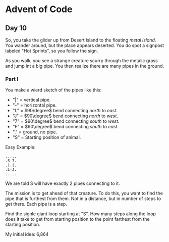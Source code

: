 # Advent of Code

## Day 10

So, you take the glider up from Desert Island to the floating _metal island_. You wander around, but the place appears deserted. You do spot a signpost labeled "Hot Sprints", so you follow the sign.

As you walk, you see a strange creature scurry through the metalic grass and jump int a big pipe. You then realize there are many pipes in the ground.

### Part I

You make a wierd sketch of the pipes like this:
+ "|" = vertical pipe.
+ "-" = horizontal pipe.
+ "L" = $90\degree$ bend connecting _north_ to _east_.
+ "J" = $90\degree$ bend connecting _north_ to _west_.
+ "7" = $90\degree$ bend connecting _south_ to _west_.
+ "F" = $90\degree$ bend connecting _south_ to _east_.
+ "." = ground, no pipe.
+ "S" = Starting position of animal.

Easy Example:

```
.....
.S-7.
.|.|.
.L-J.
.....
```

We are told S will have exactly 2 pipes connecting to it. 

The mission is to get ahead of that creature. To do this, you want to find the pipe that is furthest from them. Not in a distance, but in number of steps to get there. Each pipe is a step.

Find the signle giant loop starting at "S". How many steps along the loop does it take to get from starting position to the point farthest from the starting position. 

My initial idea: 6,864